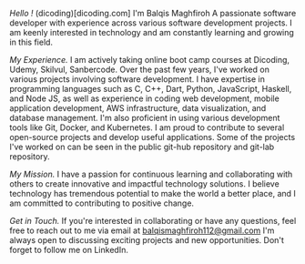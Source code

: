 *Hello !* (dicoding)[dicoding.com]
I'm Balqis Maghfiroh
A passionate software developer with experience across various software development projects. I am keenly interested in technology and am constantly learning and growing in this field.

*My Experience.*
I am actively taking online boot camp courses at Dicoding, Udemy, Skilvul, Sanbercode. Over the past few years, I've worked on various projects involving software development. I have expertise in programming languages such as C, C++, Dart, Python, JavaScript, Haskell, and Node JS, as well as experience in coding web development, mobile application development, AWS infrastructure, data visualization, and database management. I'm also proficient in using various development tools like Git, Docker, and Kubernetes. I am proud to contribute to several open-source projects and develop useful applications. Some of the projects I've worked on can be seen in the public git-hub repository and git-lab repository.

*My Mission.*
I have a passion for continuous learning and collaborating with others to create innovative and impactful technology solutions. I believe technology has tremendous potential to make the world a better place, and I am committed to contributing to positive change.

*Get in Touch.*
If you're interested in collaborating or have any questions, feel free to reach out to me via email at balqismaghfiroh112@gmail.com I'm always open to discussing exciting projects and new opportunities. Don't forget to follow me on LinkedIn.
